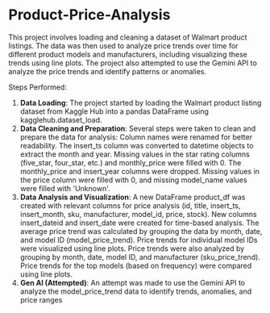 # Product-Price-Analysis
This project involves loading and cleaning a dataset of Walmart product listings. The data was then used to analyze price trends over time for different product models and manufacturers, including visualizing these trends using line plots. The project also attempted to use the Gemini API to analyze the price trends and identify patterns or anomalies.

Steps Performed:
1. **Data Loading**: The project started by loading the Walmart product listing dataset from Kaggle Hub into a pandas DataFrame using kagglehub.dataset_load.
2. **Data Cleaning and Preparation**: Several steps were taken to clean and prepare the data for analysis:
Column names were renamed for better readability.
The insert_ts column was converted to datetime objects to extract the month and year.
Missing values in the star rating columns (five_star, four_star, etc.) and monthly_price were filled with 0.
The monthly_price and insert_year columns were dropped.
Missing values in the price column were filled with 0, and missing model_name values were filled with 'Unknown'.
3. **Data Analysis and Visualization**:
A new DataFrame product_df was created with relevant columns for price analysis (id, title, insert_ts, insert_month, sku, manufacturer, model_id, price, stock). New columns insert_dateid and insert_date were created for time-based analysis.
The average price trend was calculated by grouping the data by month, date, and model ID (model_price_trend).
Price trends for individual model IDs were visualized using line plots.
Price trends were also analyzed by grouping by month, date, model ID, and manufacturer (sku_price_trend).
Price trends for the top models (based on frequency) were compared using line plots.
4. **Gen AI (Attempted)**: An attempt was made to use the Gemini API to analyze the model_price_trend data to identify trends, anomalies, and price ranges


